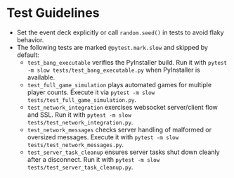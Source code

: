 # Test Guidelines
- Set the event deck explicitly or call `random.seed()` in tests to avoid flaky behavior.
- The following tests are marked `@pytest.mark.slow` and skipped by default:
  - `test_bang_executable` verifies the PyInstaller build. Run it with
    `pytest -m slow tests/test_bang_executable.py` when PyInstaller is available.
  - `test_full_game_simulation` plays automated games for multiple player counts.
    Execute it via `pytest -m slow tests/test_full_game_simulation.py`.
  - `test_network_integration` exercises websocket server/client flow and SSL. Run it
    with `pytest -m slow tests/test_network_integration.py`.
  - `test_network_messages` checks server handling of malformed or oversized messages.
    Execute it with `pytest -m slow tests/test_network_messages.py`.
  - `test_server_task_cleanup` ensures server tasks shut down cleanly after a disconnect.
    Run it with `pytest -m slow tests/test_server_task_cleanup.py`.
